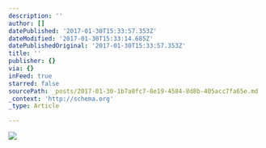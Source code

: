 ```yaml
---
description: ''
author: []
datePublished: '2017-01-30T15:33:57.353Z'
dateModified: '2017-01-30T15:33:14.685Z'
datePublishedOriginal: '2017-01-30T15:33:57.353Z'
title: ''
publisher: {}
via: {}
inFeed: true
starred: false
sourcePath: _posts/2017-01-30-1b7a0fc7-8e19-4584-8d8b-405acc7fa65e.md
_context: 'http://schema.org'
_type: Article

---
```

![](https://the-grid-user-content.s3-us-west-2.amazonaws.com/4ff5d1ff-9efe-4e35-a1d9-cfe276e9389a.gif)